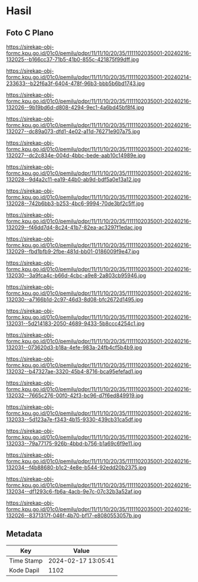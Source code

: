 # Hasil

## Foto C Plano

https://sirekap-obj-formc.kpu.go.id/01c0/pemilu/pdpr/11/11/10/20/35/1111102035001-20240216-132025--b166cc37-71b5-41b0-855c-421875f99dff.jpg

https://sirekap-obj-formc.kpu.go.id/01c0/pemilu/pdpr/11/11/10/20/35/1111102035001-20240214-233633--b22f6a3f-6404-478f-96b3-bbb5b6bd1743.jpg

https://sirekap-obj-formc.kpu.go.id/01c0/pemilu/pdpr/11/11/10/20/35/1111102035001-20240216-132026--9b19bd6d-d808-4294-9ec1-4a6bd45bf8f4.jpg

https://sirekap-obj-formc.kpu.go.id/01c0/pemilu/pdpr/11/11/10/20/35/1111102035001-20240216-132027--dc89a073-dfd1-4e02-a11d-76271e907a75.jpg

https://sirekap-obj-formc.kpu.go.id/01c0/pemilu/pdpr/11/11/10/20/35/1111102035001-20240216-132027--dc2c834e-004d-4bbc-bede-aab10c14989e.jpg

https://sirekap-obj-formc.kpu.go.id/01c0/pemilu/pdpr/11/11/10/20/35/1111102035001-20240216-132028--9d4a2c11-ea19-44b0-ab9d-bdf5a0e13a12.jpg

https://sirekap-obj-formc.kpu.go.id/01c0/pemilu/pdpr/11/11/10/20/35/1111102035001-20240216-132028--742b6bb3-b253-4bc6-9994-70de3bf2c5ff.jpg

https://sirekap-obj-formc.kpu.go.id/01c0/pemilu/pdpr/11/11/10/20/35/1111102035001-20240216-132029--f46dd7d4-8c24-41b7-82ea-ac3297f1edac.jpg

https://sirekap-obj-formc.kpu.go.id/01c0/pemilu/pdpr/11/11/10/20/35/1111102035001-20240216-132029--fbd1bfb9-2fbe-481d-bb01-0186009f9e47.jpg

https://sirekap-obj-formc.kpu.go.id/01c0/pemilu/pdpr/11/11/10/20/35/1111102035001-20240216-132030--3a9fca4c-b66d-4cbc-a9e8-2a803cb95946.jpg

https://sirekap-obj-formc.kpu.go.id/01c0/pemilu/pdpr/11/11/10/20/35/1111102035001-20240216-132030--a7166b1d-2c97-46d3-8d08-bfc2672d1495.jpg

https://sirekap-obj-formc.kpu.go.id/01c0/pemilu/pdpr/11/11/10/20/35/1111102035001-20240216-132031--5d214183-2050-4689-9433-5b8ccc4254c1.jpg

https://sirekap-obj-formc.kpu.go.id/01c0/pemilu/pdpr/11/11/10/20/35/1111102035001-20240216-132031--073620d3-b18a-4efe-983a-24fb4cf5b4b9.jpg

https://sirekap-obj-formc.kpu.go.id/01c0/pemilu/pdpr/11/11/10/20/35/1111102035001-20240216-132032--b47327ae-3320-45b4-8716-bca95efefad1.jpg

https://sirekap-obj-formc.kpu.go.id/01c0/pemilu/pdpr/11/11/10/20/35/1111102035001-20240216-132032--7665c276-00f0-42f3-bc96-d7f6ed849919.jpg

https://sirekap-obj-formc.kpu.go.id/01c0/pemilu/pdpr/11/11/10/20/35/1111102035001-20240216-132033--5d123a7e-f343-4b15-9330-439cb31ca5df.jpg

https://sirekap-obj-formc.kpu.go.id/01c0/pemilu/pdpr/11/11/10/20/35/1111102035001-20240216-132033--79a77175-926b-4bbd-b756-b1a69c6f9e11.jpg

https://sirekap-obj-formc.kpu.go.id/01c0/pemilu/pdpr/11/11/10/20/35/1111102035001-20240216-132034--f4b88680-b1c2-4e8e-b544-92edd20b2375.jpg

https://sirekap-obj-formc.kpu.go.id/01c0/pemilu/pdpr/11/11/10/20/35/1111102035001-20240216-132034--df1293c6-fb6a-4acb-9e7c-07c32b3a52af.jpg

https://sirekap-obj-formc.kpu.go.id/01c0/pemilu/pdpr/11/11/10/20/35/1111102035001-20240216-132026--8371317f-046f-4b70-bf17-e8080553057b.jpg


## Metadata

| Key        | Value               |
| ---------- | ------------------- |
| Time Stamp | 2024-02-17 13:05:41 |
| Kode Dapil | 1102                |



